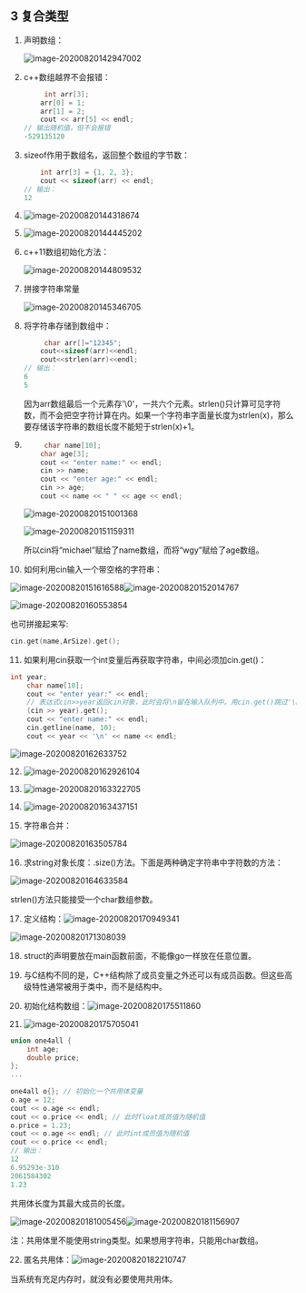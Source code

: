 ## 3 复合类型

1. 声明数组：

   ![image-20200820142947002](assets/image-20200820142947002.png)

2. c++数组越界不会报错：

   ```cpp
   		int arr[3];
       arr[0] = 1;
       arr[1] = 2;
       cout << arr[5] << endl;
   // 输出随机值，但不会报错
   -529135120
   ```

3. sizeof作用于数组名，返回整个数组的字节数：

   ```cpp
       int arr[3] = {1, 2, 3};
       cout << sizeof(arr) << endl;
   // 输出：
   12
   ```

4. ![image-20200820144318674](assets/image-20200820144318674.png)

5. ![image-20200820144445202](assets/image-20200820144445202.png)

6. c++11数组初始化方法：

   ![image-20200820144809532](assets/image-20200820144809532.png)

7. 拼接字符串常量

   ![image-20200820145346705](assets/image-20200820145346705.png)

8. 将字符串存储到数组中：

   ```cpp
   		char arr[]="12345";
       cout<<sizeof(arr)<<endl;
       cout<<strlen(arr)<<endl;
   // 输出：
   6
   5
   ```

   因为arr数组最后一个元素存'\0'，一共六个元素。strlen()只计算可见字符数，而不会把空字符计算在内。如果一个字符串字面量长度为strlen(x)，那么要存储该字符串的数组长度不能短于strlen(x)+1。

9. ```cpp
   		char name[10];
       char age[3];
       cout << "enter name:" << endl;
       cin >> name;
       cout << "enter age:" << endl;
       cin >> age;
       cout << name << " " << age << endl;
   ```

   ![image-20200820151001368](assets/image-20200820151001368.png)

   ![image-20200820151159311](assets/image-20200820151159311.png)

   所以cin将“michael”赋给了name数组，而将“wgy”赋给了age数组。

10. 如何利用cin输入一个带空格的字符串：

   ![image-20200820151616588](assets/image-20200820151616588.png)![image-20200820152014767](assets/image-20200820152014767.png)

   ![image-20200820160553854](assets/image-20200820160553854.png)

   也可拼接起来写:

   ```cpp
   cin.get(name,ArSize).get();
   ```
   
11. 如果利用cin获取一个int变量后再获取字符串，中间必须加cin.get()：

   ```cpp
   int year;
       char name[10];
       cout << "enter year:" << endl;
       // 表达式cin>>year返回cin对象，此时会将\n留在输入队列中。用cin.get()跳过'\n'。
       (cin >> year).get(); 
       cout << "enter name:" << endl;
       cin.getline(name, 10);
       cout << year << '\n' << name << endl;
   ```

   ![image-20200820162633752](assets/image-20200820162633752.png)

12. ![image-20200820162926104](assets/image-20200820162926104.png)

13. ![image-20200820163322705](assets/image-20200820163322705.png)

14. ![image-20200820163437151](assets/image-20200820163437151.png)

15. 字符串合并：

   ![image-20200820163505784](assets/image-20200820163505784.png)

16. 求string对象长度：.size()方法。下面是两种确定字符串中字符数的方法：

   ![image-20200820164633584](assets/image-20200820164633584.png)

   strlen()方法只能接受一个char数组参数。
   
17. 定义结构：![image-20200820170949341](assets/image-20200820170949341.png)

  ![image-20200820171308039](assets/image-20200820171308039.png)

18. struct的声明要放在main函数前面，不能像go一样放在任意位置。
  
19. 与C结构不同的是，C++结构除了成员变量之外还可以有成员函数。但这些高级特性通常被用于类中，而不是结构中。

20. 初始化结构数组：![image-20200820175511860](assets/image-20200820175511860.png)

21. ![image-20200820175705041](assets/image-20200820175705041.png)

   ```cpp
   union one4all {
       int age;
       double price;
   };
   ...
     
   one4all o{}; // 初始化一个共用体变量
   o.age = 12;
   cout << o.age << endl;
   cout << o.price << endl; // 此时float成员值为随机值
   o.price = 1.23;
   cout << o.age << endl; // 此时int成员值为随机值
   cout << o.price << endl;
   // 输出：
   12
   6.95293e-310  
   2061584302 
   1.23
   ```

   共用体长度为其最大成员的长度。

   ![image-20200820181005456](assets/image-20200820181005456.png)![image-20200820181156907](assets/image-20200820181156907.png)

   注：共用体里不能使用string类型。如果想用字符串，只能用char数组。

22. 匿名共用体：![image-20200820182210747](assets/image-20200820182210747.png)

  当系统有充足内存时，就没有必要使用共用体。

    
  
    
